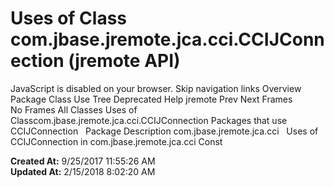 # Uses of Class com.jbase.jremote.jca.cci.CCIJConnection (jremote   API)

JavaScript is disabled on your browser. Skip navigation links Overview Package Class Use Tree Deprecated Help jremote Prev Next Frames No Frames All Classes Uses of Classcom.jbase.jremote.jca.cci.CCIJConnection Packages that use CCIJConnection   Package Description com.jbase.jremote.jca.cci   Uses of CCIJConnection in com.jbase.jremote.jca.cci Const  

**Created At:** 9/25/2017 11:55:26 AM  
**Updated At:** 2/15/2018 8:02:20 AM  

